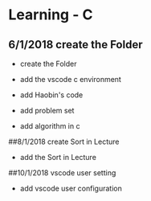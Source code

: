 # Learning - C


## 6/1/2018 create the Folder  

* create the Folder  

* add the vscode c environment  

* add Haobin's code  

* add problem set  

* add algorithm in c  


##8/1/2018 create Sort in Lecture  

* add the Sort in Lecture

##10/1/2018 vscode user setting  

* add vscode user configuration
